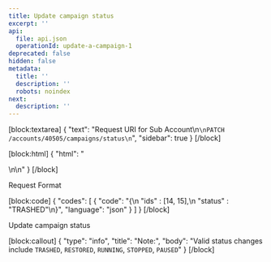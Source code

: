```yaml
---
title: Update campaign status
excerpt: ''
api:
  file: api.json
  operationId: update-a-campaign-1
deprecated: false
hidden: false
metadata:
  title: ''
  description: ''
  robots: noindex
next:
  description: ''
---
```

[block:textarea]
{
  "text": "Request URI for Sub Account\n```\nPATCH /accounts/40505/campaigns/status\n```",
  "sidebar": true
}
[/block]

[block:html]
{
  "html": "<div></div>\n\n<style></style>"
}
[/block]

Request Format

[block:code]
{
  "codes": [
    {
      "code": "{\n  \"ids\" : [14, 15],\n  \"status\" : \"TRASHED\"\n}",
      "language": "json"
    }
  ]
}
[/block]

Update campaign status

[block:callout]
{
  "type": "info",
  "title": "Note:",
  "body": "Valid status changes include `TRASHED`, `RESTORED`, `RUNNING`, `STOPPED`, `PAUSED`"
}
[/block]
